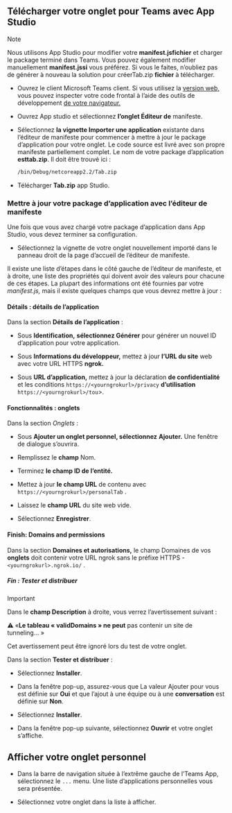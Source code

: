 ## <a name="upload-your-tab-to-teams-with-app-studio"></a>Télécharger votre onglet pour Teams avec App Studio

>[!NOTE]
> Nous utilisons App Studio pour modifier votre **manifest.jsfichier** et charger le package terminé dans Teams. Vous pouvez également modifier manuellement **manifest.jssi** vous préférez. Si vous le faites, n’oubliez pas de générer à nouveau la solution pour créerTab.zip **fichier** à télécharger.

- Ouvrez le client Microsoft Teams client. Si vous utilisez la [version web,](https://teams.microsoft.com) vous pouvez inspecter votre code frontal à l’aide des outils de développement [de votre navigateur.](~/tabs/how-to/developer-tools.md)

- Ouvrez App studio et sélectionnez **l’onglet Éditeur de** manifeste.

- Sélectionnez **la vignette Importer une application** existante dans l’éditeur de manifeste pour commencer à mettre à jour le package d’application pour votre onglet. Le code source est livré avec son propre manifeste partiellement complet. Le nom de votre package d’application **esttab.zip**. Il doit être trouvé ici :

    ```bash
    /bin/Debug/netcoreapp2.2/Tab.zip
    ```

- Télécharger **Tab.zip** app Studio.

### <a name="update-your-app-package-with-manifest-editor"></a>Mettre à jour votre package d’application avec l’éditeur de manifeste

Une fois que vous avez chargé votre package d’application dans App Studio, vous devez terminer sa configuration.

- Sélectionnez la vignette de votre onglet nouvellement importé dans le panneau droit de la page d’accueil de l’éditeur de manifeste.

Il existe une liste d’étapes dans le côté gauche de l’éditeur de manifeste, et à droite, une liste des propriétés qui doivent avoir des valeurs pour chacune de ces étapes. La plupart des informations ont été fournies par votre *manifest.js,* mais il existe quelques champs que vous devrez mettre à jour :

#### <a name="details-app-details"></a>Détails : détails de l’application

Dans la section **Détails de l’application** :

- Sous **Identification,** **sélectionnez Générer** pour générer un nouvel ID d’application pour votre application.

- Sous **Informations du développeur,** mettez à jour **l’URL du site** web avec votre URL HTTPS **ngrok.**

- Sous **URL d’application,** mettez à jour la déclaration **de confidentialité** et les conditions `https://<yourngrokurl>/privacy` **d’utilisation** `https://<yourngrokurl>/tou`>.

#### <a name="capabilities-tabs"></a>Fonctionnalités : onglets

Dans la section *Onglets* :

- Sous **Ajouter un onglet personnel, sélectionnez** **Ajouter.** Une fenêtre de dialogue s’ouvrira.

- Remplissez le **champ** Nom.

- Terminez **le champ ID de l’entité.**

- Mettez à jour **le champ URL** de contenu avec `https://<yourngrokurl>/personalTab` .

- Laissez le **champ URL** du site web vide.

- Sélectionnez **Enregistrer**.

#### <a name="finish-domains-and-permissions"></a>Finish: Domains and permissions

Dans la section **Domaines et autorisations,** le champ Domaines de vos **onglets** doit contenir votre URL ngrok sans le préfixe HTTPS - `<yourngrokurl>.ngrok.io/` .

##### <a name="finish-test-and-distribute"></a>Fin : Tester et distribuer

>[!IMPORTANT]
>Dans le **champ Description** à droite, vous verrez l’avertissement suivant :
>
>&#9888; «**Le tableau « validDomains » ne peut** pas contenir un site de tunneling... »
>
>Cet avertissement peut être ignoré lors du test de votre onglet.

Dans la section **Tester et distribuer** :

- Sélectionnez **Installer**.

- Dans la fenêtre pop-up, assurez-vous que La valeur Ajouter pour vous est définie sur **Oui** et que l’ajout à une équipe ou à une **conversation** est définie sur **Non**. 

- Sélectionnez **Installer**.

- Dans la fenêtre pop-up suivante, sélectionnez **Ouvrir** et votre onglet s’affiche.

## <a name="view-your-personal-tab"></a>Afficher votre onglet personnel

- Dans la barre de navigation située à l’extrême gauche de l’Teams App, sélectionnez le `...` menu. Une liste d’applications personnelles vous sera présentée.

- Sélectionnez votre onglet dans la liste à afficher.
